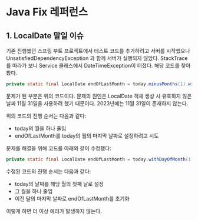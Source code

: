 # Java Fix 레퍼런스

## 1. LocalDate 말일 이슈
기존 진행했던 스프링 부트 프로젝트에서 테스트 코드를 추가하려고 서버를 시작했으나 UnsatisfiedDependencyException 과 함께 서버가 실행되지 않았다.
StackTrace를 따라가 보니 Service 클래스에서 DateTimeException이 터졌다. 해당 코드를 찾아봤다.

``` java
private static final LocalDate endOfLastMonth = today.minusMonths(1).withDayOfMonth(today.lengthOfMonth());
```

문제가 된 부분은 위의 코드이다. 문제의 원인은 LocalDate 객체 생성 시 유효하지 않은 날짜 11월 31일을 사용하려 했기 때문이다.
2023년에는 11월 31일이 존재하지 않는다.

위의 코드의 진행 순서는 다음과 같다:
* today의 월을 하나 줄임
* endOfLastMonth를 today의 월의 마지막 날짜로 설정하려고 시도

문제를 해결을 위해 코드를 아래와 같이 수정했다:
``` java
private static final LocalDate endOfLastMonth = today.withDayOfMonth(1).minusMonths(1).withDayOfMonth(today.minusMonths(1).lengthOfMonth());
```

수정된 코드의 진행 순서는 다음과 같다:
* today의 날짜를 해당 월의 첫째 날로 설정
* 그 월을 하나 줄임
* 이전 달의 마지막 날짜로 endOfLastMonth를 초기화

이렇게 하면 더 이상 에러가 발생하지 않는다.